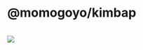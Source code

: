 # @momogoyo/kimbap

<br />
<img src="https://github.com/momogoyo/kimbap/assets/131684279/1f6ca133-83a6-406b-a410-89c6400d7855" />
